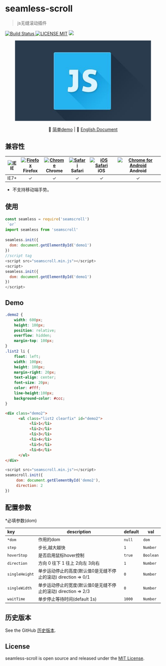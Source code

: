 # seamless-scroll 
> js无缝滚动插件

[![Build Status](https://img.shields.io/appveyor/ci/gruntjs/grunt/master.svg) ![LICENSE MIT](https://img.shields.io/npm/l/express.svg)](https://www.npmjs.com/package/seamscroll) ![](https://img.shields.io/npm/v/seamscroll.svg)


<p align="center">
    <img src="../test/timg.jpg" width="440"/>
</p>  
                                           
<p align="center">
   🌾 <a href="https://chenxuan0000.github.io/seamless-scroll/">简单demo</a> |
   📘 <a href="../README.md">English Document</a> 
</p>

## 兼容性
| [<img src="https://raw.githubusercontent.com/godban/browsers-support-badges/master/src/images/edge.png" alt="IE" width="16px" height="16px" />](http://godban.github.io/browsers-support-badges/)</br>IE | [<img src="https://raw.githubusercontent.com/godban/browsers-support-badges/master/src/images/firefox.png" alt="Firefox" width="16px" height="16px" />](http://godban.github.io/browsers-support-badges/)</br>Firefox | [<img src="https://raw.githubusercontent.com/godban/browsers-support-badges/master/src/images/chrome.png" alt="Chrome" width="16px" height="16px" />](http://godban.github.io/browsers-support-badges/)</br>Chrome | [<img src="https://raw.githubusercontent.com/godban/browsers-support-badges/master/src/images/safari.png" alt="Safari" width="16px" height="16px" />](http://godban.github.io/browsers-support-badges/)</br>Safari | [<img src="https://raw.githubusercontent.com/godban/browsers-support-badges/master/src/images/safari-ios.png" alt="iOS Safari" width="16px" height="16px" />](http://godban.github.io/browsers-support-badges/)</br>iOS | [<img src="https://raw.githubusercontent.com/godban/browsers-support-badges/master/src/images/chrome-android.png" alt="Chrome for Android" width="16px" height="16px" />](http://godban.github.io/browsers-support-badges/)</br>Android |
|:---------:|:---------:|:---------:|:---------:|:---------:|:---------:|
| IE7+ | &check;| &check; | &check; | &check; | &check; | &check;

* 不支持移动端手势。

## 使用

```js
const seamless = require('seamscroll')
 `or`
import seamless from 'seamscroll'

seamless.init({
  dom: document.getElementById('demo1')
})
//script tag
<script src="seamscroll.min.js"></script>
<script>
seamless.init({
  dom: document.getElementById('demo1')
})
</script>
```

## Demo
```css
.demo2 {
    width: 600px;
    height: 100px;
    position: relative;
    overflow: hidden;
    margin-top: 100px;
}
.list2 li {
    float: left;
    width: 100px;
    height: 100px;
    margin-right: 20px;
    text-align: center;
    font-size: 20px;
    color: #fff;
    line-height:100px;
    background-color: #ccc;
}
```
```html
<div class="demo2">
      <ul class="list2 clearfix" id="demo2">
           <li>1</li>
           <li>2</li>
           <li>3</li>
           <li>4</li>
           <li>5</li>
           <li>6</li>
      </ul>
</div>
```
```javascript
<script src="seamscroll.min.js"></script>
seamscroll.init({
     dom: document.getElementById('demo2'),
     direction: 2
})
```

## 配置参数
*必填参数(dom)

|key|description|default|val|
|:---|---|---|---|
|`*dom`|作用的dom|`null`|`dom`|
|`step`|步长,越大越快|`1`|`Number`|
|`hoverStop`|是否启用鼠标hover控制|`true`|`Boolean`|
|`direction`|方向 0 往下 1 往上 2向左 3向右|`1`|`Number`|
|`singleHeight`|单步运动停止的高度(默认值0是无缝不停止的滚动) direction => 0/1|`0`|`Number`|
|`singleWidth`|单步运动停止的宽度(默认值0是无缝不停止的滚动) direction => 2/3|`0`|`Number`|
|`waitTime`|单步停止等待时间(default 1s)|`1000`|`Number`|

## 历史版本
See the GitHub [历史版本](https://github.com/chenxuan0000/seamless-scroll/releases).

## License
seamless-scroll is open source and released under the [MIT License](LICENSE).